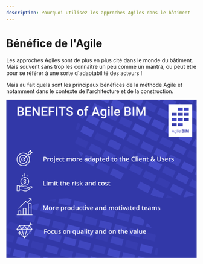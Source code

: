 ```yaml
---
description: Pourquoi utilisez les approches Agiles dans le bâtiment
---
```


# Bénéfice de l'Agile

Les approches Agiles sont de plus en plus cité dans le monde du bâtiment. Mais souvent sans trop les connaître un peu comme un mantra, ou peut être pour se référer à une sorte d'adaptabilité des acteurs !   
  
Mais au fait quels sont les principaux bénéfices de la méthode Agile et notamment dans le contexte de l'architecture et de la construction.  
  


![](../.gitbook/assets/agile-bim-benefits.png)

